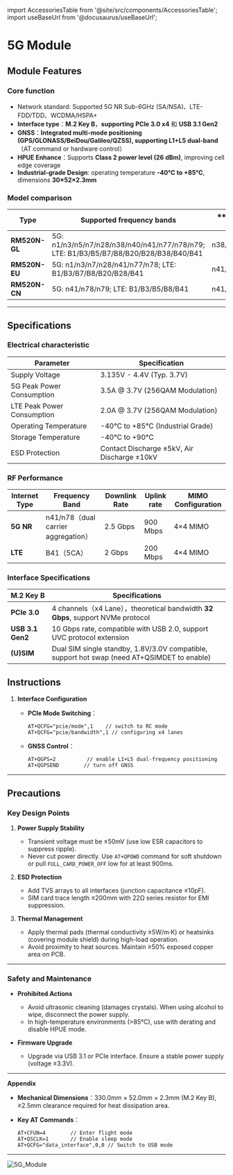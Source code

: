 import AccessoriesTable from '@site/src/components/AccessoriesTable';
import useBaseUrl from '@docusaurus/useBaseUrl';

# 5G Module

## Module Features
### **Core function**
- Network standard: Supported 5G NR Sub-6GHz (SA/NSA)、LTE-FDD/TDD、WCDMA/HSPA+
- **Interface type**：**M.2 Key B**，**supporting** **PCIe 3.0 x4** 和 **USB 3.1 Gen2**
- **GNSS**：**Integrated multi-mode positioning (GPS/GLONASS/BeiDou/Galileo/QZSS), supporting L1+L5 dual-band**（AT command or hardware control）
- **HPUE Enhance**：Supports **Class 2 power level (26 dBm)**, improving cell edge coverage
- **Industrial-grade Design**: operating temperature **-40°C to +85°C**, dimensions **30×52×2.3mm**

### **Model comparison**
| **Type**      | **Supported frequency bands**                                                 | **HPUE frequency bands **       | **GNSS**      |
| ------------- | ------------------------------------------------------------ | ------------------- | ------------- |
| **RM520N-GL** | 5G: n1/n3/n5/n7/n28/n38/n40/n41/n77/n78/n79;                                             LTE: B1/B3/B5/B7/B8/B20/B28/B38/B40/B41 | n38/n41/n77/n78/n79 | L1+L5（Reserved） |
| **RM520N-EU** | 5G: n1/n3/n7/n28/n41/n77/n78; LTE: B1/B3/B7/B8/B20/B28/B41   | n41/n77/n78         | L1+L5         |
| **RM520N-CN** | 5G: n41/n78/n79; LTE: B1/B3/B5/B8/B41                        | n41/n78/n79         | L1+L5         |

---

## Specifications
### **Electrical characteristic**
| **Parameter**         | **Specification**                     |
| ---------------- | ----------------------------- |
| Supply Voltage        | 3.135V - 4.4V (Typ. 3.7V)             |
| 5G Peak Power Consumption | 3.5A @ 3.7V (256QAM Modulation)     |
| LTE Peak Power Consumption | 2.0A @ 3.7V (256QAM Modulation)    |
| Operating Temperature | -40°C to +85°C (Industrial Grade)     |
| Storage Temperature   | -40°C to +90°C                         |
| ESD Protection        | Contact Discharge ±5kV, Air Discharge ±10kV |

### **RF Performance**
| **Internet Type** | **Frequency Band** | **Downlink Rate** | **Uplink rate** | **MIMO Configuration** |
| ------------ | --------------------- | ------------ | ------------ | ------------- |
| **5G NR**    | n41/n78（dual carrier aggregation） | 2.5 Gbps     | 900 Mbps     | 4×4 MIMO      |
| **LTE**      | B41（5CA）            | 2 Gbps       | 200 Mbps     | 4×4 MIMO      |


### **Interface Specifications**
| **M.2 Key B**    | **Specifications**                                                     |
| ---------------- | ------------------------------------------------------------ |
| **PCIe 3.0**     | 4 channels（x4 Lane），theoretical bandwidth **32 Gbps**, support NVMe protocol   |
| **USB 3.1 Gen2** | 10 Gbps rate, compatible with USB 2.0, support UVC protocol extension       |
| **(U)SIM**       | Dual SIM single standby, 1.8V/3.0V compatible, support hot swap (need AT+QSIMDET to enable) |


##  Instructions
1. **Interface Configuration**  

   - **PCIe Mode Switching**：  
     ```plaintext
     AT+QCFG="pcie/mode",1    // switch to RC mode
     AT+QCFG="pcie/bandwidth",1 // configuring x4 lanes
     ```
   - **GNSS Control**：  
     ```plaintext
     AT+QGPS=2          // enable L1+L5 dual-frequency positioning
     AT+QGPSEND        // turn off GNSS
     ```

---

## Precautions
### **Key Design Points**
1. **Power Supply Stability**  
   - Transient voltage must be ≤50mV (use low ESR capacitors to suppress ripple).  
   - Never cut power directly. Use `AT+QPOWD` command for soft shutdown or pull `FULL_CARD_POWER_OFF` low for at least 900ms.

2. **ESD Protection**  
   - Add TVS arrays to all interfaces (junction capacitance ≤10pF).  
   - SIM card trace length ≤200mm with 22Ω series resistor for EMI suppression.

3. **Thermal Management**  
   - Apply thermal pads (thermal conductivity ≥5W/m·K) or heatsinks (covering module shield) during high-load operation.  
   - Avoid proximity to heat sources. Maintain ≥50% exposed copper area on PCB.
---

### **Safety and Maintenance**
- **Prohibited Actions**  
  - Avoid ultrasonic cleaning (damages crystals). When using alcohol to wipe, disconnect the power supply.   
  - In high-temperature environments (>85°C), use with derating and disable HPUE mode.  

- **Firmware Upgrade**  
  - Upgrade via USB 3.1 or PCIe interface. Ensure a stable power supply (voltage ≥3.3V).  
---

**Appendix**  
- **Mechanical Dimensions**：330.0mm × 52.0mm × 2.3mm (M.2 Key B), ≥2.5mm clearance required for heat dissipation area.  

- **Key AT Commands**：  
  ```plaintext
  AT+CFUN=4        // Enter flight mode
  AT+QSCLK=1       // Enable sleep mode
  AT+QCFG="data_interface",0,0 // Switch to USB mode
  ```

---
<div style={{ display: 'grid', gridTemplateColumns: '1fr', gap: '20px', justifyContent: 'center', alignItems: 'center' }}>
  <img src={useBaseUrl('/img/Hardware_Dev_Resources/5G_Module/5G_Module.jpg')} alt="5G_Module" style={{ height: '400px', objectFit: 'contain', margin: '0 auto' }} />
</div>
